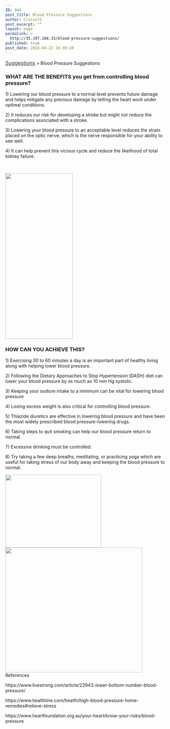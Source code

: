 ```yaml
---
ID: 844
post_title: Blood Pressure Suggestions
author: Cruise72
post_excerpt: ""
layout: page
permalink: >
  http://35.197.184.33/blood-pressure-suggestions/
published: true
post_date: 2018-04-22 16:30:20
---
```

<p><a style="font-size: 16px; color: #333333;" href="http://www.cvdhelper.tk/suggestions/">Suggestions</a> &gt; Blood Pressure Suggestions</p>		
			<h3>WHAT ARE THE BENEFITS you get from controlling blood pressure?</h3>		
		<p>1) Lowering our blood pressure to a normal level prevents future damage and helps mitigate any previous damage by letting the heart work under optimal conditions.</p><p>2) It reduces our risk for developing a stroke but might not reduce the complications associated with a stroke. </p><p>3) Lowering your blood pressure to an acceptable level reduces the strain placed on the optic nerve, which is the nerve responsible for your ability to see well.</p><p>4) It can help prevent this vicious cycle and reduce the likelihood of total kidney failure.</p><p> </p>		
										<img width="212" height="520" src="http://35.197.184.33/wp-content/uploads/2018/04/bp1.png" alt="" srcset="http://35.197.184.33/wp-content/uploads/2018/04/bp1.png 212w, http://35.197.184.33/wp-content/uploads/2018/04/bp1-122x300.png 122w" sizes="(max-width: 212px) 100vw, 212px" />											
			<h3>HOW CAN YOU ACHIEVE THIS?</h3>		
		<p>1) Exercising 30 to 60 minutes a day is an important part of healthy living along with helping lower blood pressure.</p><p>2) Following the Dietary Approaches to Stop Hypertension (DASH) diet can lower your blood pressure by as much as 10 mm Hg systolic.</p><p>3) Keeping your sodium intake to a minimum can be vital for lowering blood pressure</p><p>4) Losing excess weight is also critical for controlling blood pressure.</p><p>5) Thiazide diuretics are effective in lowering blood pressure and have been the most widely prescribed blood pressure-lowering drugs.</p><p>6) Taking steps to quit smoking can help our blood pressure return to normal.</p><p>7) Excessive drinking must be controlled.</p><p>8) Try taking a few deep breaths, meditating, or practicing yoga which are useful for taking stress of our body away and keeping the blood pressure to normal. </p>		
										<img width="301" height="229" src="http://35.197.184.33/wp-content/uploads/2018/04/bpp.png" alt="" srcset="http://35.197.184.33/wp-content/uploads/2018/04/bpp.png 301w, http://35.197.184.33/wp-content/uploads/2018/04/bpp-300x228.png 300w" sizes="(max-width: 301px) 100vw, 301px" />											
										<img width="430" height="392" src="http://35.197.184.33/wp-content/uploads/2018/04/bppp-1.png" alt="" srcset="http://35.197.184.33/wp-content/uploads/2018/04/bppp-1.png 430w, http://35.197.184.33/wp-content/uploads/2018/04/bppp-1-300x273.png 300w" sizes="(max-width: 430px) 100vw, 430px" />											
												References  					
					<p>https://www.livestrong.com/article/22943-lower-bottom-number-blood-pressure/</p><p>https://www.healthline.com/health/high-blood-pressure-home-remedies#relieve-stress</p><p>https://www.heartfoundation.org.au/your-heart/know-your-risks/blood-pressure</p> 